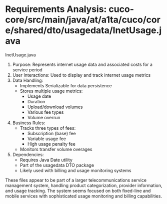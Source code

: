 # Requirements Analysis: cuco-core/src/main/java/at/a1ta/cuco/core/shared/dto/usagedata/InetUsage.java

InetUsage.java
1. Purpose: Represents internet usage data and associated costs for a service period
2. User Interactions: Used to display and track internet usage metrics
3. Data Handling:
   - Implements Serializable for data persistence
   - Stores multiple usage metrics:
     - Usage date
     - Duration
     - Upload/download volumes
     - Various fee types
     - Volume overrun
4. Business Rules:
   - Tracks three types of fees:
     - Subscription (base) fee
     - Variable usage fee
     - High usage penalty fee
   - Monitors transfer volume overages
5. Dependencies:
   - Requires Java Date utility
   - Part of the usagedata DTO package
   - Likely used with billing and usage monitoring systems

These files appear to be part of a larger telecommunications service management system, handling product categorization, provider information, and usage tracking. The system seems focused on both fixed-line and mobile services with sophisticated usage monitoring and billing capabilities.